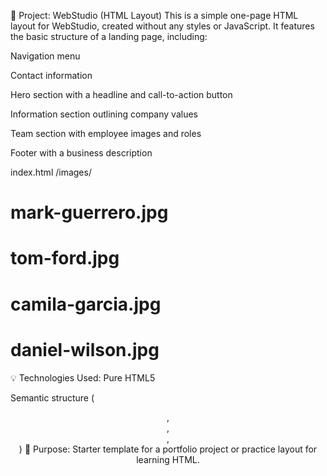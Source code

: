 📄 Project: WebStudio (HTML Layout)
This is a simple one-page HTML layout for WebStudio, created without any styles or JavaScript. It features the basic structure of a landing page, including:

Navigation menu

Contact information

Hero section with a headline and call-to-action button

Information section outlining company values

Team section with employee images and roles

Footer with a business description

index.html
/images/
 # mark-guerrero.jpg
 # tom-ford.jpg
 # camila-garcia.jpg
 # daniel-wilson.jpg


💡 Technologies Used:
Pure HTML5

Semantic structure (<header>, <main>, <section>, <footer>)
📌 Purpose:
Starter template for a portfolio project or practice layout for learning HTML.
